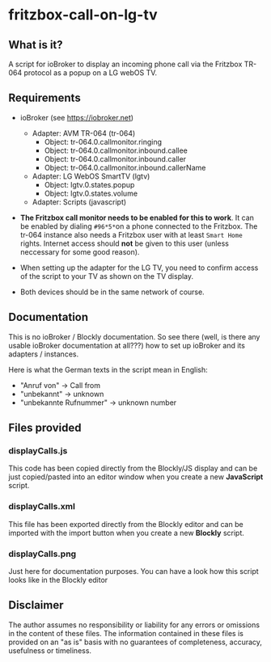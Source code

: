 # fritzbox-call-on-lg-tv

## What is it?

A script for ioBroker to display an incoming phone call via the Fritzbox TR-064 protocol as a popup on a LG webOS TV.

## Requirements

* ioBroker (see https://iobroker.net)
  * Adapter: AVM TR-064 (tr-064)
    * Object: tr-064.0.callmonitor.ringing
    * Object: tr-064.0.callmonitor.inbound.callee
    * Object: tr-064.0.callmonitor.inbound.caller
    * Object: tr-064.0.callmonitor.inbound.callerName
  * Adapter: LG WebOS SmartTV (lgtv)
    * Object: lgtv.0.states.popup
    * Object: lgtv.0.states.volume
  * Adapter: Scripts (javascript)

* **The Fritzbox call monitor needs to be enabled for this to work**. It can be enabled by dialing `#96*5*`on a phone connected to the Fritzbox. The tr-064 instance also needs a Fritzbox user with at least `Smart Home` rights. Internet access should **not** be given to this user (unless neccessary for some good reason).
* When setting up the adapter for the LG TV, you need to confirm access of the script to your TV as shown on the TV display.
* Both devices should be in the same network of course.

## Documentation
This is no ioBroker / Blockly documentation. So see there (well, is there any usable ioBroker documentation at all???) how to set up ioBroker and its adapters / instances.

Here is what the German texts in the script mean in English:
* "Anruf von" -> Call from
* "unbekannt" -> unknown
* "unbekannte Rufnummer" -> unknown number


## Files provided

### displayCalls.js

This code has been copied directly from the Blockly/JS display and can be just copied/pasted into an editor window when you create a new **JavaScript** script.

### displayCalls.xml

This file has been exported directly from the Blockly editor and can be imported with the import button when you create a new **Blockly** script.

### displayCalls.png

Just here for documentation purposes. You can have a look how this script looks like in the Blockly editor

## Disclaimer

The author assumes no responsibility or liability for any errors or omissions in the content of these files. The information contained in these files is provided on an "as is" basis with no guarantees of completeness, accuracy, usefulness or timeliness.
